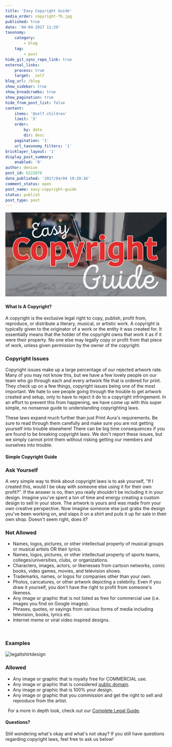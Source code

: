 ```yaml
---
title: 'Easy Copyright Guide'
media_order: copyright-fb.jpg
published: true
date: '04-04-2017 11:29'
taxonomy:
    category:
        - blog
    tag:
        - post
hide_git_sync_repo_link: true
external_links:
    process: true
    target: _self
blog_url: /blog
show_sidebar: true
show_breadcrumbs: true
show_pagination: true
hide_from_post_list: false
content:
    items: '@self.children'
    limit: '5'
    order:
        by: date
        dir: desc
    pagination: '1'
    url_taxonomy_filters: '1'
bricklayer_layout: '1'
display_post_summary:
    enabled: '0'
author: denise
post_id: 6222870
date_published: '2017/04/04 19:29:16'
comment_status: open
post_name: easy-copyright-guide
status: publish
post_type: post
---
```


[![](copyright-fb.jpg)](/blog/e-commerce-tips/easy-copyright-guide)

<h4>What Is A Copyright?</h4>
A copyright is the exclusive legal right to copy, publish, profit from, reproduce, or distribute a literary, musical, or artistic work. A copyright is typically given to the originator of a work or the entity it was created for. It essentially means that the holder of the copyright owns that work it as if it were their property. No one else may legally copy or profit from that piece of work, unless given permission by the owner of the copyright.
<h3>Copyright Issues</h3>
Copyright issues make up a large percentage of our rejected artwork rate. Many of you may not know this, but we have a few lovely people on our team who go through each and every artwork file that is ordered for print. They check up on a few things, copyright issues being one of the most important. We hate to see people going through the trouble to get artwork created and setup, only to have to reject it do to a copyright infringement. In an effort to prevent this from happening, we have come up with this super simple, no nonsense guide to understanding copyrighting laws.

These laws expand much further than just Print Aura's requirements. Be sure to read through them carefully and make sure you are not getting yourself into trouble elsewhere! There can be big time consequences if you are found to be breaking copyright laws. We don't report these issues, but we simply cannot print them without risking getting our members and ourselves into trouble.
<h4>Simple Copyright Guide</h4>
<h3>Ask Yourself</h3>
A very simple way to think about copyright laws is to ask yourself, "If I created this, would I be okay with someone else using it for their own profit?". If the answer is no, then you really shouldn't be including it in your design. Imagine you've spent a ton of time and energy creating a custom design to sell in your store. The artwork is yours and was made from your own creative perspective. Now imagine someone else just grabs the design you've been working on, and slaps it on a shirt and puts it up for sale in their own shop. Doesn't seem right, does it?
<h3>Not Allowed</h3>
<ul>
 	<li>Names, logos, pictures, or other intellectual property of musical groups or musical artists OR their lyrics.</li>
 	<li>Names, logos, pictures, or other intellectual property of sports teams, colleges/universities, clubs, or organizations.</li>
 	<li>Characters, images, actors, or likenesses from cartoon networks, comic books, video games, movies, and television shows.</li>
 	<li>Trademarks, names, or logos for companies other than your own.</li>
 	<li>Photos, caricatures, or other artwork depicting a celebrity. Even if you draw it yourself, you don't have the right to profit from someone's likeness.</li>
 	<li>Any image or graphic that is not listed as free for commercial use (i.e. images you find on Google images).</li>
 	<li>Phrases, quotes, or sayings from various forms of media including television, books, lyrics etc.</li>
 	<li>Internet meme or viral video inspired designs.</li>
</ul>
&nbsp;
<h3>Examples</h3>
<img class="alignnone size-full wp-image-6223587" src="https://printaura.com/wp-content/uploads/2017/04/legaltshirtdesign.jpg" alt="legaltshirtdesign" width="563" height="960" />
<h3>Allowed</h3>
<ul>
 	<li>Any image or graphic that is royalty free for COMMERCIAL use.</li>
 	<li>Any image or graphic that is considered <a href="http://en.wikipedia.org/wiki/Public_domain">public domain</a>.</li>
 	<li>Any image or graphic that is 100% your design.</li>
 	<li>Any image or graphic that you commission and get the right to sell and reproduce from the artist.</li>
</ul>
&nbsp;
For a more in depth look, check out our <a href="https://printaura.com/legal-guide-tshirt-design" target="_blank">Complete Legal Guide</a>.
<h4>Questions?</h4>
Still wondering what's okay and what's not okay? If you still have questions regarding copyright laws, feel free to ask us below!

<span style="border-radius: 2px; text-indent: 20px; width: auto; padding: 0px 4px 0px 0px; text-align: center; font: bold 11px/20px 'Helvetica Neue',Helvetica,sans-serif; color: #ffffff; background: #bd081c no-repeat scroll 3px 50% / 14px 14px; position: absolute; opacity: 1; z-index: 8675309; display: none; cursor: pointer; top: 959px; left: 20px;">Save</span>

<span style="border-radius: 2px; text-indent: 20px; width: auto; padding: 0px 4px 0px 0px; text-align: center; font: bold 11px/20px 'Helvetica Neue',Helvetica,sans-serif; color: #ffffff; background: #bd081c  no-repeat scroll 3px 50% / 14px 14px; position: absolute; opacity: 1; z-index: 8675309; display: none; cursor: pointer; top: 959px; left: 20px;">Save</span>